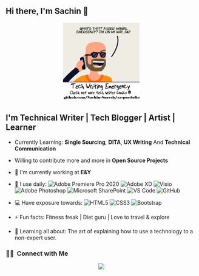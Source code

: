 ## Hi there, I'm Sachin 👋

<p align="center">
<img width="40%" src="./images/github-readme-profile.png">
</p>


## I'm **Technical Writer** | **Tech Blogger** | **Artist** | **Learner**


- Currently Learning:  **Single Sourcing**, **DITA**, **UX Writing** And **Technical Communication**
- Willing to contribute more and more in **Open Source Projects**



- 🏢 I'm currently working at **E&Y**
- 🚀 I use daily:
  ![Adobe Premiere Pro 2020 ](https://img.shields.io/badge/-Adobe%20Premiere%20Pro-9999FF?style=plastic&logo=adobe-premiere-pro)
  ![Adobe XD](https://img.shields.io/badge/-Adobe%20XD-FF26BE?style=plastic&logo=adobe-xd)
  ![Visio](https://img.shields.io/badge/-Visio-3955A3?style=plastic&logo=microsoft-visio)
  ![Adobe Photoshop](https://img.shields.io/badge/-Adobe%20Photoshop-31A8FF?style=plastic&logo=adobe-photoshop)
  ![Microsoft SharePoint](https://img.shields.io/badge/-SharePoint-0078D4?style=plastic&logo=microsoft-sharepoint)
  ![VS Code](https://img.shields.io/badge/-VS%20Code-007ACC?style=plastic&logo=visual-studio-code)
  ![GitHub](https://img.shields.io/badge/-GitHub-181717?style=plastic&logo=github)
  
  
- 💻 Have exposure towards:
  ![HTML5](https://img.shields.io/badge/-HTML5-E34F26?style=plastic&logo=html5&logoColor=white)
  ![CSS3](https://img.shields.io/badge/-CSS3-1572B6?style=plastic&logo=css3)
  ![Bootstrap](https://img.shields.io/badge/-Bootstrap-563D7C?style=plastic&logo=bootstrap)
- ⚡️ Fun facts: Fitness freak | Diet guru | Love to travel & explore


- 🌱 Learning all about:
The art of explaining how to use a technology to a non-expert user.


### 🤝🏻 &nbsp;Connect with Me

<p align="center">
  <a href="https://www.linkedin.com/in/sachin-mca/"><img src="https://img.shields.io/badge/-Aditya%20Vikram%20Singh-0077B5?style=flat&logo=Linkedin&logoColor=white"/></a>
</p>
